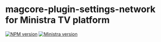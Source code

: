 # magcore-plugin-settings-network for Ministra TV platform

[![NPM version](https://img.shields.io/npm/v/magcore-plugin-settings-network.svg?style=flat-square)](https://www.npmjs.com/package/magcore-plugin-settings-network)
[![Ministra version](https://img.shields.io/badge/Ministra-5.6.0-%23532560.svg?style=flat-square)](https://ministra.com)

